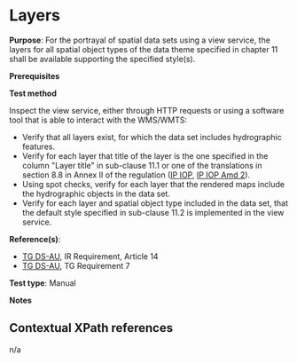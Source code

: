 # Layers

**Purpose**: For the portrayal of spatial data sets using a view service, the layers for all spatial object types of the data theme specified in chapter 11 shall be available supporting the specified style(s).

**Prerequisites**

**Test method**

Inspect the view service, either through HTTP requests or using a software tool that is able to interact with the WMS/WMTS:
 
* Verify that all layers exist, for which the data set includes hydrographic features.
* Verify for each layer that title of the layer is the one specified in the column "Layer title" in sub-clause 11.1 or one of the translations in section 8.8 in Annex II of the regulation ([IP IOP](http://inspire.ec.europa.eu/id/ats/data-au/3.1/au-portrayal/README#ref_IR_IOP), [IP IOP Amd 2](http://inspire.ec.europa.eu/id/ats/data-au/3.1/au-portrayal/README#ref_IR_IOP_Amd2)). 
* Using spot checks, verify for each layer that the rendered maps include the hydrographic objects in the data set.
* Verify for each layer and spatial object type included in the data set, that the default style specified in sub-clause 11.2 is implemented in the view service.

**Reference(s)**:

* [TG DS-AU](http://inspire.ec.europa.eu/id/ats/data-hy/3.1/hy-portrayal/README#ref_TG_DS_AU), IR Requirement, Article 14
* [TG DS-AU](http://inspire.ec.europa.eu/id/ats/data-hy/3.1/hy-portrayal/README#ref_TG_DS_AU), TG Requirement 7

**Test type**: Manual

**Notes**

## Contextual XPath references

n/a
